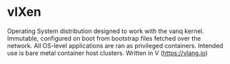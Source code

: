 # vIXen
Operating System distribution designed to work with the vanq kernel. Immutable, configured on boot from bootstrap files fetched over the network. All OS-level applications are ran as privileged containers. Intended use is bare metal container host clusters. Written in V (https://vlang.io)
